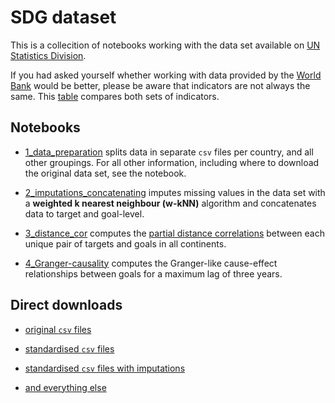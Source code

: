 # SDG dataset

This is a collecition of notebooks working with the data set available on [UN Statistics Division](https://unstats.un.org/sdgs/indicators/database/). 

If you had asked yourself whether working with data provided by the [World Bank](http://datatopics.worldbank.org/sdgs/) would be better, please be aware that indicators are not always the same. This [table](https://www.dropbox.com/s/xbqldi07709wsvk/indicator_table.ods?dl=0) compares both sets of indicators.

## Notebooks

- [1_data_preparation](https://github.com/felix-laumann/SDG-dataset/blob/master/1_data_preparation.ipynb) splits data in separate `csv` files per country, and all other groupings. For all other information, including where to download the original data set, see the notebook. 

- [2_imputations_concatenating](https://github.com/felix-laumann/SDG-dataset/blob/master/2_imputations_concatenating.ipynb) imputes missing values in the data set with a **weighted k nearest neighbour (w-kNN)** algorithm and concatenates data to target and goal-level.

- [3_distance_cor](https://github.com/felix-laumann/SDG-dataset/blob/master/3_distance_cor.ipynb) computes the [partial distance correlations](https://projecteuclid.org/euclid.aos/1201012979) between each unique pair of targets and goals in all continents.

- [4_Granger-causality](https://github.com/felix-laumann/SDG-dataset/blob/master/4_Granger-causality.ipynb) computes the Granger-like cause-effect relationships between goals for a maximum lag of three years.


## Direct downloads

- [original `csv` files](https://www.dropbox.com/sh/x13mq39n4tod4fe/AADBq7gIx6eMk1m2Ru_lodXIa?dl=0)

- [standardised `csv` files](https://www.dropbox.com/sh/p8k6gprs53ilprp/AACng120qDQYbQUCrdjbezsea?dl=0)

- [standardised `csv` files with imputations](https://www.dropbox.com/sh/3lx4o5rbuq6ffv1/AABt0ZDgZ4CXDL2rQgE3hHLda?dl=0)

- [and everything else](https://www.dropbox.com/sh/cxnm0sar6yfg6mq/AACDUMEVLj6u62IgfkBTuee7a?dl=0)
